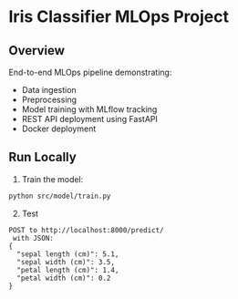 # Iris Classifier MLOps Project

## Overview
End-to-end MLOps pipeline demonstrating:
- Data ingestion
- Preprocessing
- Model training with MLflow tracking
- REST API deployment using FastAPI
- Docker deployment

## Run Locally

1. Train the model:
```bash
python src/model/train.py
```
2. Test
```
POST to http://localhost:8000/predict/
 with JSON:
{
  "sepal length (cm)": 5.1,
  "sepal width (cm)": 3.5,
  "petal length (cm)": 1.4,
  "petal width (cm)": 0.2
}
```

